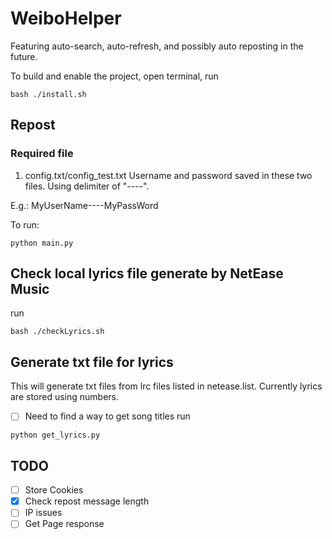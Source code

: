 # WeiboHelper
Featuring auto-search, auto-refresh, and possibly auto reposting in the future.

To build and enable the project, open terminal, run
```
bash ./install.sh
```
## Repost
### Required file
1. config.txt/config_test.txt
Username and password saved in these two files. Using delimiter of "----".

E.g.:
MyUserName----MyPassWord

To run:
```
python main.py
```

## Check local lyrics file generate by NetEase Music
run
```
bash ./checkLyrics.sh
```


## Generate txt file for lyrics
This will generate txt files from lrc files listed in netease.list. Currently lyrics are stored using numbers.
- [ ] Need to find a way to get song titles
run
```
python get_lyrics.py
```

## TODO
- [ ] Store Cookies
- [x] Check repost message length
- [ ] IP issues
- [ ] Get Page response
